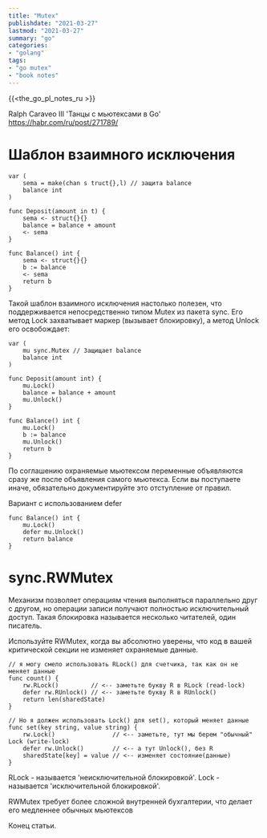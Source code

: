 ```yaml
---
title: "Mutex"
publishdate: "2021-03-27"
lastmod: "2021-03-27"
summary: "go"
categories:
- "golang"
tags:
- "go mutex"
- "book notes"
---
```


{{<the_go_pl_notes_ru >}}

Ralph Caraveo III 'Танцы с мьютексами в Go' https://habr.com/ru/post/271789/

# Шаблон взаимного исключения

```
var (
    sema = make(chan s truct{},l) // защита balance
    balance int
)

func Deposit(amount in t) {
    sema <- struct{}{}
    balance = balance + amount
    <- sema
}

func Balance() int {
    sema <- struct{}{}
    b := balance
    <- sema
    return b
}
```

Такой шаблон взаимного исключения настолько полезен, что поддерживается непосредственно типом Mutex из пакета sync. Его метод Lock захватывает маркер (вызывает блокировку), а метод Unlock его освобождает:
```
var (
    mu sync.Mutex // Защищает balance
    balance int
)

func Deposit(amount int) {
    mu.Lock()
    balance = balance + amount
    mu.Unlock()
}

func Balance() int {
    mu.Lock()
    b := balance
    mu.Unlock()
    return b
}
```

По соглашению охраняемые мьютексом переменные объявляются сразу же после объявления самого мьютекса. Если вы поступаете иначе, обязательно документируйте это отступление от правил.

Вариант с использованием defer
```
func Balance() int {
    mu.Lock()
    defer mu.Unlock()
    return balance
}
```

# sync.RWMutex

Механизм позволяет операциям чтения выполняться параллельно друг с другом, но операции записи получают полностью исключительный доступ. Такая блокировка называется несколько читателей, один писатель.

Используйте RWMutex, когда вы абсолютно уверены, что код в вашей критической секции не изменяет охраняемые данные.
```
// я могу смело использовать RLock() для счетчика, так как он не меняет данные
func count() {
	rw.RLock()         // <-- заметьте букву R в RLock (read-lock)
	defer rw.RUnlock() // <-- заметьте букву R в RUnlock()
	return len(sharedState)
}

// Но я должен использовать Lock() для set(), который меняет данные
func set(key string, value string) {
	rw.Lock()                // <-- заметьте, тут мы берем "обычный" Lock (write-lock)
	defer rw.Unlock()        // <-- а тут Unlock(), без R
	sharedState[key] = value // <-- изменяет состояние(данные)
}
```

RLock - называется 'неисключительной блокировкой'. Lock - называется 'исключительной блокировкой'.

RWMutex требует более сложной внутренней бухгалтерии, что делает его медленнее обычных мьютексов

Конец статьи.